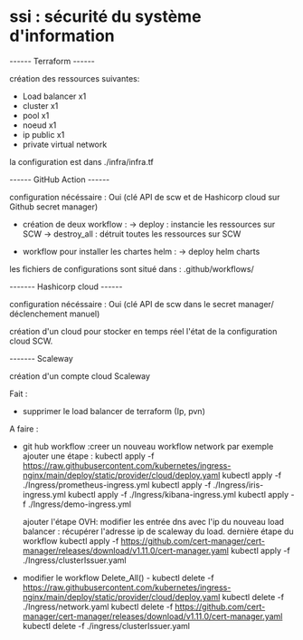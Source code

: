 # ssi : sécurité du système d'information

------ Terraform ------ 

création des ressources suivantes:

  - Load balancer x1
  - cluster x1
  - pool x1
  - noeud x1
  - ip public x1
  - private virtual network

la configuration est dans ./infra/infra.tf

------ GitHub Action ------

configuration nécéssaire : Oui (clé API de scw et de Hashicorp cloud sur Github secret manager)

- création de deux workflow :
  -> deploy : instancie les ressources sur SCW
  -> destroy_all : détruit toutes les ressources sur SCW

- workflow pour installer les chartes helm :
  -> deploy helm charts


les fichiers de configurations sont situé dans :
.github/workflows/

------- Hashicorp cloud ------

configuration nécéssaire : Oui (clé API de scw dans le secret manager/ déclenchement manuel)

création d'un cloud pour stocker en temps réel l'état de la configuration cloud SCW.

------- Scaleway

création d'un compte cloud Scaleway


Fait :
- supprimer le load balancer de terraform (Ip, pvn)

A faire :
- git hub workflow :creer un nouveau workflow network par exemple
    ajouter une étape :
    kubectl apply -f https://raw.githubusercontent.com/kubernetes/ingress-nginx/main/deploy/static/provider/cloud/deploy.yaml
    kubectl apply -f ./Ingress/prometheus-ingress.yml
    kubectl apply -f ./Ingress/iris-ingress.yml
    kubectl apply -f ./Ingress/kibana-ingress.yml
    kubectl apply -f ./Ingress/demo-ingress.yml
  
    ajouter l'étape OVH:
      modifier les entrée dns avec l'ip du nouveau load balancer : récupérer l'adresse ip de scaleway du load.
    dernière étape du workflow 
    kubectl apply -f https://github.com/cert-manager/cert-manager/releases/download/v1.11.0/cert-manager.yaml
    kubectl apply -f ./Ingress/clusterIssuer.yaml

- modifier le workflow Delete_All()
      - kubectl delete -f https://raw.githubusercontent.com/kubernetes/ingress-nginx/main/deploy/static/provider/cloud/deploy.yaml
        kubectl delete -f ./Ingress/network.yaml
        kubectl delete -f https://github.com/cert-manager/cert-manager/releases/download/v1.11.0/cert-manager.yaml
        kubectl delete -f ./ingress/clusterIssuer.yaml




